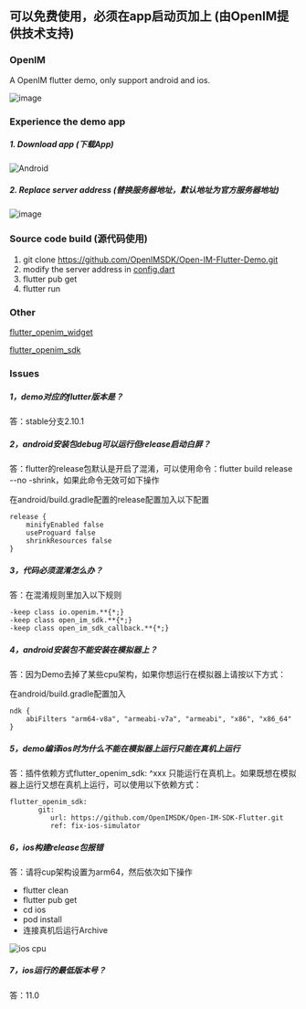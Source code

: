 ## 可以免费使用，必须在app启动页加上 (由OpenIM提供技术支持)

### OpenIM
A OpenIM flutter demo, only support android and ios.

![image](https://github.com/OpenIMSDK/Open-IM-Flutter-Demo/blob/master/gif/QQ20211207-101110.gif)



### Experience the demo app 

##### 1. Download app (下载App)

![Android](https://www.pgyer.com/app/qrcode/OpenIM)

##### 2. Replace server address (替换服务器地址，默认地址为官方服务器地址)

![image](https://github.com/OpenIMSDK/Open-IM-Flutter-Demo/blob/master/gif/QQ20211216-141624.gif)


### Source code build (源代码使用)

1. git clone https://github.com/OpenIMSDK/Open-IM-Flutter-Demo.git
2. modify the server address in [config.dart](https://github.com/OpenIMSDK/Open-IM-Flutter-Demo/blob/master/lib/src/common/config.dart)
3. flutter pub get
4. flutter run

### Other

[flutter_openim_widget](https://github.com/hrxiang/flutter_openim_widget.git)

[flutter_openim_sdk](https://github.com/OpenIMSDK/Open-IM-SDK-Flutter.git)

### Issues

##### 1，demo对应的flutter版本是？

答：stable分支2.10.1

##### 2，android安装包debug可以运行但release启动白屏？

答：flutter的release包默认是开启了混淆，可以使用命令：flutter build release --no -shrink，如果此命令无效可如下操作

在android/build.gradle配置的release配置加入以下配置

```
release {
    minifyEnabled false
    useProguard false
    shrinkResources false
}
```

##### 3，代码必须混淆怎么办？

答：在混淆规则里加入以下规则

```
-keep class io.openim.**{*;}
-keep class open_im_sdk.**{*;}
-keep class open_im_sdk_callback.**{*;}
```

##### 4，android安装包不能安装在模拟器上？

答：因为Demo去掉了某些cpu架构，如果你想运行在模拟器上请按以下方式：

在android/build.gradle配置加入

```
ndk {
    abiFilters "arm64-v8a", "armeabi-v7a", "armeabi", "x86", "x86_64"
}
```

##### 5，demo编译ios时为什么不能在模拟器上运行只能在真机上运行

答：插件依赖方式flutter_openim_sdk: ^xxx 只能运行在真机上。如果既想在模拟器上运行又想在真机上运行，可以使用以下依赖方式：

```
flutter_openim_sdk:
       git:
          url: https://github.com/OpenIMSDK/Open-IM-SDK-Flutter.git
          ref: fix-ios-simulator
```

##### 6，ios构建release包报错

答：请将cup架构设置为arm64，然后依次如下操作

- flutter clean
- flutter pub get
- cd ios
- pod install
- 连接真机后运行Archive

![ios cpu](https://user-images.githubusercontent.com/7018230/155913400-6231329a-aee9-4082-8d24-a25baad55261.png)

##### 7，ios运行的最低版本号？

答：11.0
